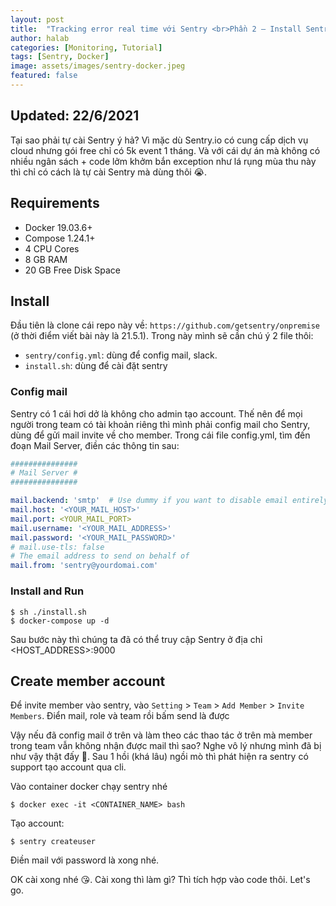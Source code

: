 ```yaml
---
layout: post
title:  "Tracking error real time với Sentry <br>Phần 2 — Install Sentry với Docker"
author: halab
categories: [Monitoring, Tutorial]
tags: [Sentry, Docker]
image: assets/images/sentry-docker.jpeg
featured: false
---
```


Updated: 22/6/2021
---

Tại sao phải tự cài Sentry ý hả? Vì mặc dù Sentry.io có cung cấp dịch vụ cloud nhưng gói free chỉ có 5k event 1 tháng. 
Và với cái dự án mà không có nhiều ngân sách + code lởm khởm bắn exception như lá rụng mùa thu này 
thì chỉ có cách là tự cài Sentry mà dùng thôi 😭.

## Requirements

- Docker 19.03.6+
- Compose 1.24.1+
- 4 CPU Cores
- 8 GB RAM
- 20 GB Free Disk Space

## Install

Đầu tiên là clone cái repo này về: `https://github.com/getsentry/onpremise` (ở thời điểm viết bài này là 21.5.1). Trong này mình sẽ cần chú ý 2 file thôi:

- `sentry/config.yml`: dùng để config mail, slack.
- `install.sh`: dùng để cài đặt sentry

### Config mail

Sentry có 1 cái hơi dở là không cho admin tạo account. 
Thế nên để mọi người trong team có tài khoản riêng thì mình phải config mail cho Sentry, dùng để gửi mail invite về cho member. 
Trong cái file config.yml, tìm đến đoạn Mail Server, điền các thông tin sau:
```yml
###############
# Mail Server #
###############

mail.backend: 'smtp'  # Use dummy if you want to disable email entirely
mail.host: '<YOUR_MAIL_HOST>'
mail.port: <YOUR_MAIL_PORT>
mail.username: '<YOUR_MAIL_ADDRESS>'
mail.password: '<YOUR_MAIL_PASSWORD>'
# mail.use-tls: false
# The email address to send on behalf of
mail.from: 'sentry@yourdomai.com'
```

### Install and Run

```shell
$ sh ./install.sh
$ docker-compose up -d
```

Sau bước này thì chúng ta đã có thể truy cập Sentry ở địa chỉ <HOST_ADDRESS>:9000

## Create member account

Để invite member vào sentry, vào `Setting` > `Team` > `Add Member` > `Invite Members`. Điển mail, role và team rồi bấm send là được

Vậy nếu đã config mail ở trên và làm theo các thao tác ở trên mà member trong team vẫn không nhận được mail thì sao?
Nghe vô lý nhưng mình đã bị như vậy thật đấy 🤣. Sau 1 hồi (khá lâu) ngồi mò thì phát hiện ra sentry có support tạo account qua cli.

Vào container docker chạy sentry nhé
```shell
$ docker exec -it <CONTAINER_NAME> bash
```

Tạo account:
```shell
$ sentry createuser
```
Điền mail với password là xong nhé.

OK cài xong nhé 😘. Cài xong thì làm gì? Thì tích hợp vào code thôi. Let's go.
